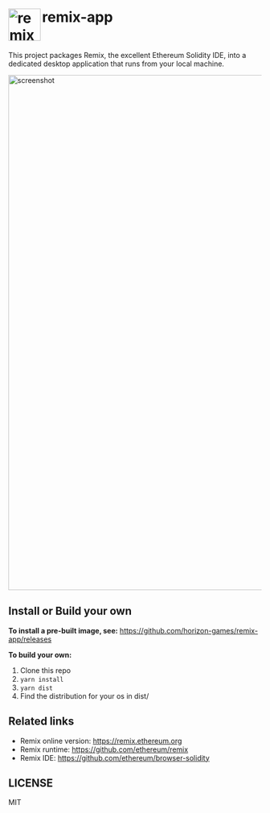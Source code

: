 # <img align="left" alt="remix" src="https://raw.githubusercontent.com/horizon-games/remix-app/master/resources/icon.png" width="64" /> remix-app

<br/>

This project packages Remix, the excellent Ethereum Solidity IDE, into
a dedicated desktop application that runs from your local machine.

<img align="center" alt="screenshot" src="https://raw.githubusercontent.com/horizon-games/remix-app/master/resources/screenshot.png" width="1024" />

## Install or Build your own

**To install a pre-built image, see:** https://github.com/horizon-games/remix-app/releases

**To build your own:**
1. Clone this repo
2. `yarn install`
3. `yarn dist`
4. Find the distribution for your os in dist/


## Related links

* Remix online version: https://remix.ethereum.org
* Remix runtime: https://github.com/ethereum/remix
* Remix IDE: https://github.com/ethereum/browser-solidity


## LICENSE

MIT

